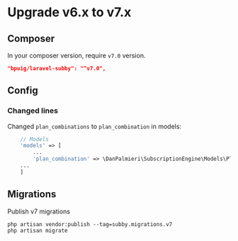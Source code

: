 # Upgrade v6.x to v7.x

## Composer

In your composer version, require `v7.0` version.

```json
"bpuig/laravel-subby": "^v7.0",
```

## Config

### Changed lines

Changed `plan_combinations` to `plan_combination` in models:

```php
    // Models
    'models' => [
        ...
        'plan_combination' => \DanPalmieri\SubscriptionEngine\Models\PlanCombination::class,
    ...
    ]
```

## Migrations

Publish v7 migrations

```shell
php artisan vendor:publish --tag=subby.migrations.v7
php artisan migrate
```
